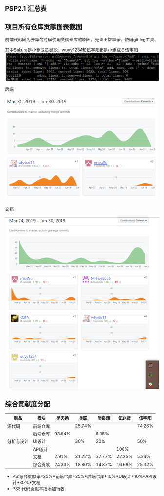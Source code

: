 ## PSP2.1 汇总表

## 项目所有仓库贡献图表截图

前端代码因为开始的时候使用微信仓库的原因，无法正常显示，使用git log工具。

其中Sakura是小组成员吴聪，wuyy1234和伍宇阳都是小组成员伍宇阳
![前端](https://github.com/milkymoney/Dashboard/blob/master/pic/frontendTotal.png?raw=true)

后端

![后端](https://github.com/milkymoney/Dashboard/blob/master/pic/BackendTotal.png?raw=true)

文档

![文档](https://github.com/milkymoney/Dashboard/blob/master/pic/Dashboard-total.png?raw=true)

## 综合贡献度分配

|制品|模块|吴天扬|吴聪|吴良澔|伍兆贤|伍宇阳|
|-|-|-|-|-|-|-|
|源代码|前端仓库||25.74%|||74.26%|
|     |后端仓库|93.84%||6.15%|||
|分析与设计|UI设计||30%|20%||50%|
||API设计||||100%||
||文档|2.91%|31.22%|37.77%|22.25%|5.84%|
||综合贡献|24.33%|18.80%|14.87%|16.68%|25.32%|

* PS:综合贡献率=25%\*前端仓库+25%\*后端仓库+10%\*UI设计+10%\*API设计+30%\*文档
* PSS:代码贡献率指添加行数
